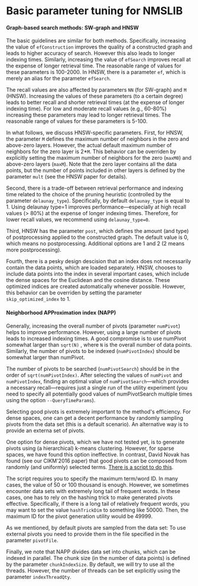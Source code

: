 Basic parameter tuning for NMSLIB
=======

#### Graph-based search methods: SW-graph and HNSW

The basic guidelines are similar for both methods. Specifically, increasing the
value of ``efConstruction`` improves the quality of a constructed graph and leads
to higher accuracy of search. However this also leads to longer indexing times.
Similarly, increasing the value of ``efSearch`` improves recall at the expense of
longer retrieval time. The reasonable range of values for these parameters is
100-2000. In HNSW, there is a parameter ``ef``, which is merely an alias for the 
parameter ``efSearch``.

The recall values are also affected by parameters ``NN`` (for SW-graph) and ``M``
(HNSW). Increasing the values of these parameters (to a certain degree) leads to
better recall and shorter retrieval times (at the expense of longer indexing time).
For low and moderate recall values (e.g., 60-80%) increasing these parameters
may lead to longer retrieval times. The reasonable range of values for these
parameters is 5-100.

In what follows, we discuss HNSW-specific parameters. 
First, for HNSW, the parameter ``M`` defines the maximum number of neighbors in the 
zero and above-zero layers. However, the actual default maximum number of neighbors 
for the zero layer is 2*``M``. This behavior can be overriden by explicitly
setting the maximum number of neighbors for the zero (``maxM0``) and
above-zero layers (``maxM``). Note that the zero layer contains all the data
points, but the number of points included in other layers is defined by the parameter 
``mult`` (see the HNSW paper for details).

Second, there is a trade-off between retrieval performance and indexing time 
related to the choice of the pruning heuristic (controlled
by the parameter ``delaunay_type``). Specifically, by default ``delaunay_type`` is
equal to 1. Using delaunay type=1 improves performance—especially at high
recall values (> 80%) at the expense of longer indexing times. Therefore, for
lower recall values, we recommend using ``delaunay_type=0``.

Third, HNSW has the parameter ``post``, which defines the amount (and type) of 
postprocessing applied to the constructed graph. The default value is 0, which means 
no postprocessing. Additional options are 1 and 2 (2 means more postprocessing).

Fourth, there is a pesky design descision that an index does not necessarily
contain the data points, which are loaded separately. HNSW, chooses
to include data points into the index in several important cases, which include
the dense spaces for the Euclidean and the cosine distance. These optimized indices
are created automatically whenever possible. However, this behavior can be
overriden by setting the parameter ``skip_optimized_index`` to 1.



#### Neighborhood APProximation index (NAPP)

Generally, increasing the overall number of pivots (parameter ``numPivot``) helps to improve
performance. However, using a large number of pivots leads to increased indexing
times. A good compromise is to use numPivot somewhat larger than ``sqrt(N)`` , where
``N`` is the overall number of data points. Similarly, the number
 of pivots to be indexed (``numPivotIndex``) should be somewhat larger than numPivot. 
 
The number of pivots to be searched (``numPivotSearch``) should be in the order
of ``sqrt(numPivotIndex)``. 
After selecting the values of ``numPivot`` and ``numPivotIndex``, finding an 
optimal value of ``numPivotSearch``—which provides a necessary recall—requires just
a single run of the utility experiment (you need to specify all potentially good
values of numPivotSearch multiple times using the option ``--QueryTimeParams``).

Selecting good pivots is extremely important to the method's efficiency. 
For dense spaces, one can get a decent performance by randomly sampling
pivots from the data set (this is a default scenario). 
An alternative way is to provide an externa set of pivots.

One option for dense pivots, which we have not tested yet,
is to generate pivots using (a hierarchical) k-means clustering. 
However, for sparse spaces, we have found this option ineffective. 
In contrast, David Novak has found (see our CIKM'2016 paper) that good pivots 
can be composed from randomly (and uniformly) selected terms.
[There is a script to do this](/scripts/gen_pivots_sparse.py). 

The script requires you to specify the maximum term/word ID. 
In many cases, the value of 50 or 100 thousand is enough. 
However, we sometimes encounter data sets with extremely long tail
of frequent words.
In these cases, one has to rely on the hashing trick to make generated pivots effective. 
Specifically, if there is a long tail of relatively frequent words,
you may want to set the value ``hashTrickDim`` to something like 50000.
Then, the maximum ID for the pivot generation utility would be 49999.

As we mentioned, by default pivots are sampled from the data set:
To use external pivots you need to provide them in the file specified 
in the parameter ``pivotFile``.

Finally, we note that NAPP divides data set into chunks, which can be
indexed in parallel. The chunk size (in the number of data points)
is defined by the parameter ``chunkIndexSize``.
By default, we will try to use all the threads. However,
the number of threads can be set explicitly using the parameter
``indexThreadQty``.
